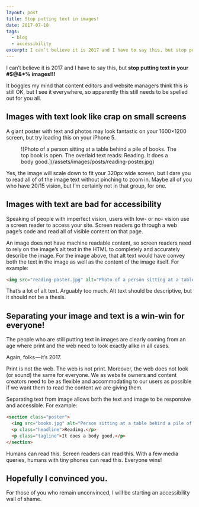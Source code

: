 ```yaml
---
layout: post
title: Stop putting text in images!
date: 2017-07-18
tags:
  - blog
  - accessibility
excerpt: I can’t believe it is 2017 and I have to say this, but stop putting text in your images!
---
```


I can’t believe it is 2017 and I have to say this, but __stop putting text in your #$@&\*% images!!!__

It boggles my mind that content editors and website managers think this is still OK, but I see it everywhere, so apparently this still needs to be spelled out for you all.

## Images with text look like crap on small screens

A giant poster with text and photos may look fantastic on your 1600×1200 screen, but try loading this on your iPhone 5.

<figure markdown="1">
![Photo of a person sitting at a table behind a pile of books. The top book is open. The overlaid text reads: Reading. It does a body good.](/assets/images/posts/reading-poster.jpg)
</figure>

Yes, the image will scale down to fit your 320px wide screen, but I dare you to read all of of the image text without pinching to zoom in. Maybe all of you who have 20/15 vision, but I’m certainly not in that group, for one.

## Images with text are bad for accessibility

Speaking of people with imperfect vision, users with low- or no- vision use a screen reader to access your site. Screen readers go through a web page’s code and read all of visible content on that page.

An image does not have machine readable content, so screen readers need to rely on the image’s alt text in the HTML to completely and accurately describe the image. For the image above, that alt text would have convey both the text in the image as well as the content of the image itself. For example:

```html
<img src="reading-poster.jpg" alt="Photo of a person sitting at a table behind a pile of books. The top book is open. Text on top of the image reads: Reading. It does a body good.">
```

That’s a lot of alt text. Arguably too much. Alt text should be descriptive, but it should not be a thesis.

## Separating your image and text is a win-win for everyone!

The people who are still putting text in images are clearly coming from an age where print and the web need to look exactly alike in all cases.

Again, folks — it’s 2017.

Print is not the web. The web is not print. Moreover, the web does not look (or sound) the same for everyone. We as website owners and content creators need to be as flexible and accommodating to our users as possible if we want them to read the content we are giving them.

Separating text from image allows both the text and image to be responsive and accessible. For example:

```html
<section class="poster">
  <img src="books.jpg" alt="Person sitting at a table behind a pile of books. The top book is open.">
  <p class="headline">Reading.</p>
  <p class="tagline">It does a body good.</p>
</section>
```

Humans can read this. Screen readers can read this. With a few media queries, humans with tiny phones can read this. Everyone wins!

## Hopefully I convinced you.

For those of you who remain unconvinced, I will be starting an accessibility wall of shame.

